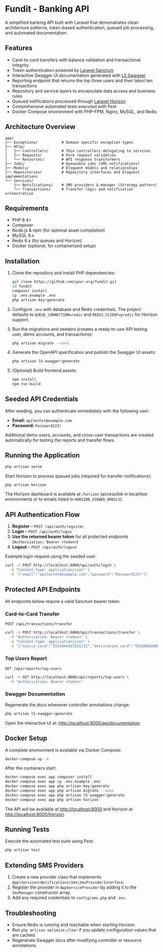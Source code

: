# Fundit - Banking API

A simplified banking API built with Laravel that demonstrates clean architecture patterns, token-based authentication, queued job processing, and automated documentation.

## Features

- Card-to-card transfers with balance validation and transactional integrity
- Token authentication powered by [Laravel Sanctum](https://laravel.com/docs/sanctum)
- Interactive Swagger UI documentation generated with [L5 Swagger](https://github.com/DarkaOnLine/L5-Swagger)
- Reporting endpoint that returns the top three users and their latest ten transactions
- Repository and service layers to encapsulate data access and business rules
- Queued notifications processed through [Laravel Horizon](https://laravel.com/docs/horizon)
- Comprehensive automated tests executed with Pest
- Docker Compose environment with PHP-FPM, Nginx, MySQL, and Redis

## Architecture Overview

```
app/
├── Exceptions/           # Domain specific exception types
├── Http/
│   ├── Controllers/      # Thin controllers delegating to services
│   ├── Requests/         # Form request validation
│   └── Resources/        # API response transformers
├── Jobs/                 # Queueable jobs (SMS notifications)
├── Models/               # Eloquent models and relationships
├── Repositories/         # Repository interfaces and Eloquent implementations
└── Services/
    ├── Notifications/    # SMS providers & manager (Strategy pattern)
    └── Transactions/     # Transfer logic and notification orchestration
```

## Requirements

- PHP 8.4+
- Composer
- Node.js & npm (for optional asset compilation)
- MySQL 8.x
- Redis 6.x (for queues and Horizon)
- Docker (optional, for containerized setup)

## Installation

1. Clone the repository and install PHP dependencies:

   ```bash
   git clone https://github.com/your-org/fundit.git
   cd fundit
   composer install
   cp .env.example .env
   php artisan key:generate
   ```

2. Configure `.env` with database and Redis credentials. The project defaults to `QUEUE_CONNECTION=redis` and `REDIS_CLIENT=predis` for Horizon support.

3. Run the migrations and seeders (creates a ready-to-use API testing user, demo accounts, and transactions):

   ```bash
   php artisan migrate --seed
   ```

4. Generate the OpenAPI specification and publish the Swagger UI assets:

   ```bash
   php artisan l5-swagger:generate
   ```

5. (Optional) Build frontend assets:

   ```bash
   npm install
   npm run build
   ```

## Seeded API Credentials

After seeding, you can authenticate immediately with the following user:

- **Email:** `apitester@example.com`
- **Password:** `Password123!`

Additional demo users, accounts, and cross-user transactions are created automatically for testing the reports and transfer flows.

## Running the Application

```bash
php artisan serve
```

Start Horizon to process queued jobs (required for transfer notifications):

```bash
php artisan horizon
```

The Horizon dashboard is available at `/horizon` (accessible in local/test environments or to emails listed in `HORIZON_VIEWER_EMAILS`).

## API Authentication Flow

1. **Register** – `POST /api/auth/register`
2. **Login** – `POST /api/auth/login`
3. **Use the returned bearer token** for all protected endpoints (`Authorization: Bearer <token>`)
4. **Logout** – `POST /api/auth/logout`

Example login request using the seeded user:

```bash
curl -X POST http://localhost:8000/api/auth/login \
  -H "Content-Type: application/json" \
  -d '{"email":"apitester@example.com","password":"Password123!"}'
```

## Protected API Endpoints

All endpoints below require a valid Sanctum bearer token.

### Card-to-Card Transfer

`POST /api/transactions/transfer`

```bash
curl -X POST http://localhost:8000/api/transactions/transfer \
  -H "Authorization: Bearer <token>" \
  -H "Content-Type: application/json" \
  -d '{"source_card":"5555444433331111","destination_card":"5556000100000001","amount":75000}'
```

### Top Users Report

`GET /api/reports/top-users`

```bash
curl -X GET http://localhost:8000/api/reports/top-users \
  -H "Authorization: Bearer <token>"
```

### Swagger Documentation

Regenerate the docs whenever controller annotations change:

```bash
php artisan l5-swagger:generate
```

Open the interactive UI at: [http://localhost:8000/api/documentation](http://localhost:8000/api/documentation)

## Docker Setup

A complete environment is available via Docker Compose:

```bash
docker-compose up -d
```

After the containers start:

```bash
docker-compose exec app composer install
docker-compose exec app cp .env.example .env
docker-compose exec app php artisan key:generate
docker-compose exec app php artisan migrate --seed
docker-compose exec app php artisan l5-swagger:generate
docker-compose exec app php artisan horizon
```

The API will be available at [http://localhost:8000](http://localhost:8000) and Horizon at [http://localhost:8000/horizon](http://localhost:8000/horizon).

## Running Tests

Execute the automated test suite using Pest:

```bash
php artisan test
```

## Extending SMS Providers

1. Create a new provider class that implements `App\Services\Notifications\Sms\SmsProviderInterface`.
2. Register the provider in `AppServiceProvider` by adding it to the `SmsManager` constructor array.
3. Add any required credentials to `config/sms.php` and `.env`.

## Troubleshooting

- Ensure Redis is running and reachable when starting Horizon.
- Run `php artisan optimize:clear` if you update configuration values that are cached.
- Regenerate Swagger docs after modifying controller or resource annotations.

